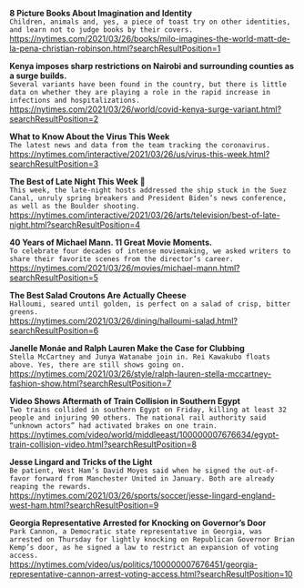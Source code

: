 **8 Picture Books About Imagination and Identity**\
`Children, animals and, yes, a piece of toast try on other identities, and learn not to judge books by their covers.`\
https://nytimes.com/2021/03/26/books/milo-imagines-the-world-matt-de-la-pena-christian-robinson.html?searchResultPosition=1

**Kenya imposes sharp restrictions on Nairobi and surrounding counties as a surge builds.**\
`Several variants have been found in the country, but there is little data on whether they are playing a role in the rapid increase in infections and hospitalizations.`\
https://nytimes.com/2021/03/26/world/covid-kenya-surge-variant.html?searchResultPosition=2

**What to Know About the Virus This Week**\
`The latest news and data from the team tracking the coronavirus.`\
https://nytimes.com/interactive/2021/03/26/us/virus-this-week.html?searchResultPosition=3

**The Best of Late Night This Week 🌙**\
`This week, the late-night hosts addressed the ship stuck in the Suez Canal, unruly spring breakers and President Biden’s news conference, as well as the Boulder shooting.`\
https://nytimes.com/interactive/2021/03/26/arts/television/best-of-late-night.html?searchResultPosition=4

**40 Years of Michael Mann. 11 Great Movie Moments.**\
`To celebrate four decades of intense moviemaking, we asked writers to share their favorite scenes from the director’s career.`\
https://nytimes.com/2021/03/26/movies/michael-mann.html?searchResultPosition=5

**The Best Salad Croutons Are Actually Cheese**\
`Halloumi, seared until golden, is perfect on a salad of crisp, bitter greens.`\
https://nytimes.com/2021/03/26/dining/halloumi-salad.html?searchResultPosition=6

**Janelle Monáe and Ralph Lauren Make the Case for Clubbing**\
`Stella McCartney and Junya Watanabe join in. Rei Kawakubo floats above. Yes, there are still shows going on.`\
https://nytimes.com/2021/03/26/style/ralph-lauren-stella-mccartney-fashion-show.html?searchResultPosition=7

**Video Shows Aftermath of Train Collision in Southern Egypt**\
`Two trains collided in southern Egypt on Friday, killing at least 32 people and injuring 90 others. The national rail authority said “unknown actors” had activated brakes on one train.`\
https://nytimes.com/video/world/middleeast/100000007676634/egypt-train-collision-video.html?searchResultPosition=8

**Jesse Lingard and Tricks of the Light**\
`Be patient, West Ham’s David Moyes said when he signed the out-of-favor forward from Manchester United in January. Both are already reaping the rewards.`\
https://nytimes.com/2021/03/26/sports/soccer/jesse-lingard-england-west-ham.html?searchResultPosition=9

**Georgia Representative Arrested for Knocking on Governor’s Door**\
`Park Cannon, a Democratic state representative in Georgia, was arrested on Thursday for lightly knocking on Republican Governor Brian Kemp’s door, as he signed a law to restrict an expansion of voting access.`\
https://nytimes.com/video/us/politics/100000007676451/georgia-representative-cannon-arrest-voting-access.html?searchResultPosition=10

